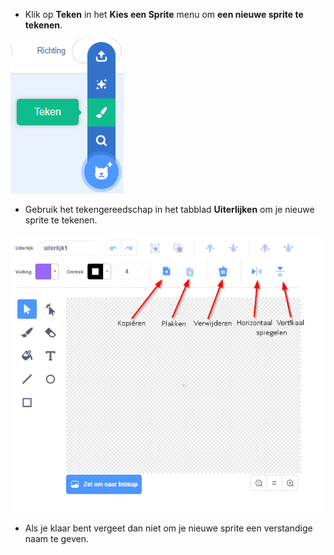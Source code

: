- Klik op **Teken** in het **Kies een Sprite** menu om **een nieuwe sprite te tekenen**.

![nieuwe_sprite](images/new_sprite.png)

- Gebruik het tekengereedschap in het tabblad **Uiterlijken** om je nieuwe sprite te tekenen.

![teken_gereedschap](images/paint_tools.png)

- Als je klaar bent vergeet dan niet om je nieuwe sprite een verstandige naam te geven.
